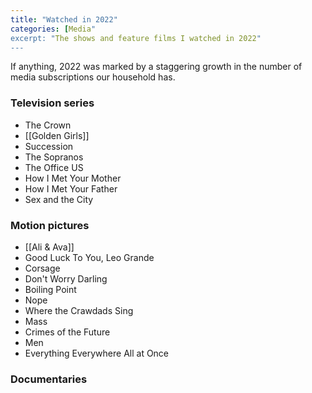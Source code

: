```yaml
---
title: "Watched in 2022"
categories: [Media"
excerpt: "The shows and feature films I watched in 2022"
---
```

If anything, 2022 was marked by a staggering growth in the number of media subscriptions our household has.

### Television series
- The Crown
- [[Golden Girls]]
- Succession
- The Sopranos
- The Office US
- How I Met Your Mother
- How I Met Your Father
- Sex and the City

### Motion pictures
- [[Ali & Ava]]
- Good Luck To You, Leo Grande
- Corsage
- Don't Worry Darling
- Boiling Point
- Nope
- Where the Crawdads Sing
- Mass
- Crimes of the Future
- Men
- Everything Everywhere All at Once

### Documentaries